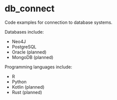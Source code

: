 # db_connect
Code examples for connection to database systems.

Databases include:
* Neo4J
* PostgreSQL
* Oracle (planned)
* MongoDB (planned)

Programming languages include:
* R
* Python
* Kotlin (planned)
* Rust (planned)

